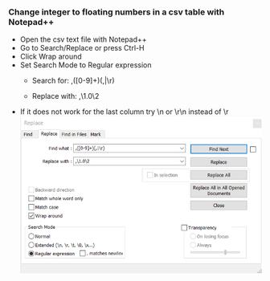 ### Change integer to floating numbers in a csv table with Notepad++

- Open the csv text file with Notepad++
- Go to Search/Replace or press Ctrl-H
- Click Wrap around
- Set Search Mode to Regular expression
  - <p>Search for: ,([0-9]+)(,|\r)</p>
  - <p>Replace with: ,\1.0\2</p>
- If it does not work for the last column try \n or \r\n instead of \r
![Notepadpp-IntegerToFloating.png](Notepadpp-IntegerToFloating.png)
